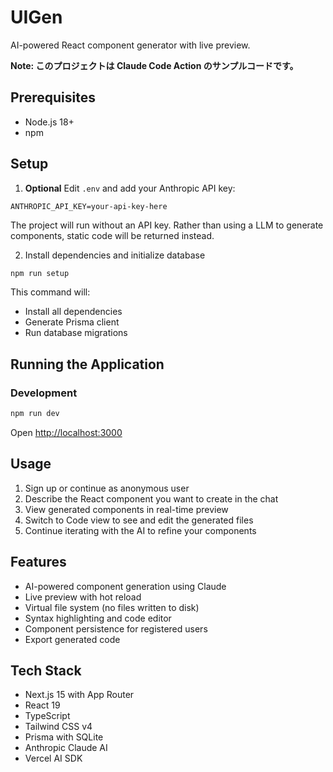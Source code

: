 # UIGen

AI-powered React component generator with live preview.

**Note: このプロジェクトは Claude Code Action のサンプルコードです。**

## Prerequisites

- Node.js 18+
- npm

## Setup

1. **Optional** Edit `.env` and add your Anthropic API key:

```
ANTHROPIC_API_KEY=your-api-key-here
```

The project will run without an API key. Rather than using a LLM to generate components, static code will be returned instead.

2. Install dependencies and initialize database

```bash
npm run setup
```

This command will:

- Install all dependencies
- Generate Prisma client
- Run database migrations

## Running the Application

### Development

```bash
npm run dev
```

Open [http://localhost:3000](http://localhost:3000)

## Usage

1. Sign up or continue as anonymous user
2. Describe the React component you want to create in the chat
3. View generated components in real-time preview
4. Switch to Code view to see and edit the generated files
5. Continue iterating with the AI to refine your components

## Features

- AI-powered component generation using Claude
- Live preview with hot reload
- Virtual file system (no files written to disk)
- Syntax highlighting and code editor
- Component persistence for registered users
- Export generated code

## Tech Stack

- Next.js 15 with App Router
- React 19
- TypeScript
- Tailwind CSS v4
- Prisma with SQLite
- Anthropic Claude AI
- Vercel AI SDK
